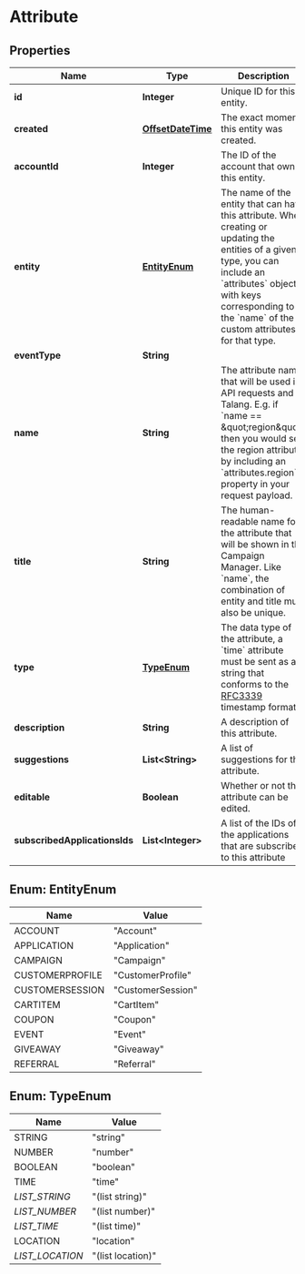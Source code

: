 

# Attribute


## Properties

Name | Type | Description | Notes
------------ | ------------- | ------------- | -------------
**id** | **Integer** | Unique ID for this entity. | 
**created** | [**OffsetDateTime**](OffsetDateTime.md) | The exact moment this entity was created. | 
**accountId** | **Integer** | The ID of the account that owns this entity. | 
**entity** | [**EntityEnum**](#EntityEnum) | The name of the entity that can have this attribute. When creating or updating the entities of a given type, you can include an &#x60;attributes&#x60; object with keys corresponding to the &#x60;name&#x60; of the custom attributes for that type. | 
**eventType** | **String** |  |  [optional]
**name** | **String** | The attribute name that will be used in API requests and Talang. E.g. if &#x60;name &#x3D;&#x3D; \&quot;region\&quot;&#x60; then you would set the region attribute by including an &#x60;attributes.region&#x60; property in your request payload. | 
**title** | **String** | The human-readable name for the attribute that will be shown in the Campaign Manager. Like &#x60;name&#x60;, the combination of entity and title must also be unique. | 
**type** | [**TypeEnum**](#TypeEnum) | The data type of the attribute, a &#x60;time&#x60; attribute must be sent as a string that conforms to the [RFC3339](https://www.ietf.org/rfc/rfc3339.txt) timestamp format. | 
**description** | **String** | A description of this attribute. | 
**suggestions** | **List&lt;String&gt;** | A list of suggestions for the attribute. | 
**editable** | **Boolean** | Whether or not this attribute can be edited. | 
**subscribedApplicationsIds** | **List&lt;Integer&gt;** | A list of the IDs of the applications that are subscribed to this attribute |  [optional]



## Enum: EntityEnum

Name | Value
---- | -----
ACCOUNT | &quot;Account&quot;
APPLICATION | &quot;Application&quot;
CAMPAIGN | &quot;Campaign&quot;
CUSTOMERPROFILE | &quot;CustomerProfile&quot;
CUSTOMERSESSION | &quot;CustomerSession&quot;
CARTITEM | &quot;CartItem&quot;
COUPON | &quot;Coupon&quot;
EVENT | &quot;Event&quot;
GIVEAWAY | &quot;Giveaway&quot;
REFERRAL | &quot;Referral&quot;



## Enum: TypeEnum

Name | Value
---- | -----
STRING | &quot;string&quot;
NUMBER | &quot;number&quot;
BOOLEAN | &quot;boolean&quot;
TIME | &quot;time&quot;
_LIST_STRING_ | &quot;(list string)&quot;
_LIST_NUMBER_ | &quot;(list number)&quot;
_LIST_TIME_ | &quot;(list time)&quot;
LOCATION | &quot;location&quot;
_LIST_LOCATION_ | &quot;(list location)&quot;



